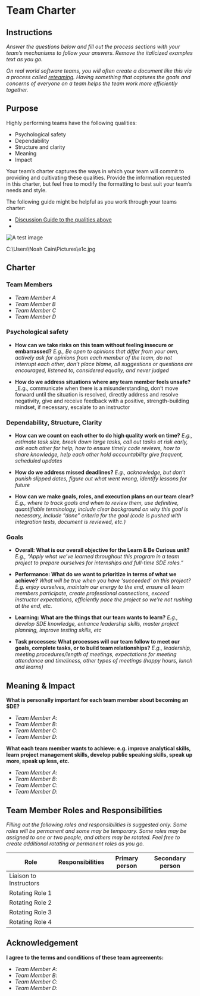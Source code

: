 # Team Charter

## Instructions

_Answer the questions below and fill out the process sections with your team’s mechanisms to follow your answers. Remove the italicized examples text as you go._

_On real world software teams, you will often create a document like this via a process called [reteaming](https://www.agilealliance.org/resources/experience-reports/dynamic-reteaming-how-we-thrive-by-rebuilding-teams/). Having something that captures the goals and concerns of everyone on a team helps the team work more efficiently together._

## Purpose

Highly performing teams have the following qualities:

* Psychological safety
* Dependability
* Structure and clarity
* Meaning
* Impact

Your team’s charter captures the ways in which your team will commit to providing and cultivating these qualities. Provide the information requested in this charter, but feel free to modify the formatting to best suit your team’s needs and style.

The following guide might be helpful as you work through your teams charter:

* [Discussion Guide to the qualities above](https://docs.google.com/document/d/1lgiz6mwZeyWEaJxN_NMI-tI5Qijv2BHh27DPLeSLE40)
* 
![A test image](e1c.jpg)

C:\Users\Noah Cain\Pictures\e1c.jpg
## Charter

### Team Members

- _Team Member A_
- _Team Member B_
- _Team Member C_
- _Team Member D_

### Psychological safety

* **How can we take risks on this team without feeling insecure or embarrassed?**
  _E.g., Be open to opinions that differ from your own, actively ask for opinions from each member of the team, do not interrupt each other, don’t place blame, all suggestions or questions are encouraged, listened to, considered equally, and never judged_

* **How do we address situations where any team member feels unsafe?**
  _E.g., communicate when there is a misunderstanding, don’t move forward until the situation is resolved, directly address and resolve negativity, give and receive feedback with a positive, strength-building mindset, if necessary, escalate to an instructor 

### Dependability, Structure, Clarity

* **How can we count on each other to do high quality work on time?**
  _E.g., estimate task size, break down large tasks, call out tasks at risk early, ask each other for help, how to ensure timely code reviews, how to share knowledge, help each other hold accountability give frequent, scheduled updates_

* **How do we address missed deadlines?**
  _E.g., acknowledge, but don’t punish slipped dates, figure out what went wrong, identify lessons for future_

* **How can we make goals, roles, and execution plans on our team clear?**
  _E.g., where to track goals and when to review them, use definitive, quantifiable terminology, include clear background on why this goal is necessary, include “done” criteria for the goal (code is pushed with integration tests, document is reviewed, etc.)_


### Goals

* **Overall: What is our overall objective for the Learn & Be Curious unit?**
  _E.g., “Apply what we’ve learned throughout this program in a team project to prepare ourselves for internships and full-time SDE roles.”_


* **Performance: What do we want to prioritize in terms of what we achieve?**
  _What will be true when you have 'succeeded' on this project? E.g. enjoy ourselves, maintain our energy to the end, ensure all team members participate, create professional connections, exceed instructor expectations, efficiently pace the project so we’re not rushing at the end, etc._


* **Learning: What are the things that our team wants to learn?**
  _E.g., develop SDE knowledge, enhance leadership skills, master project planning, improve testing skills, etc_


* **Task processes: What processes will our team follow to meet our goals, complete tasks, or to build team relationships?**
  _E.g., leadership, meeting procedures/length of meetings, expectations for meeting attendance and timeliness, other types of meetings (happy hours, lunch and learns)_

## Meaning & Impact

**What is personally important for each team member about becoming an SDE?**

* _Team Member A_:
* _Team Member B_:
* _Team Member C_:
* _Team Member D_:

**What each team member wants to achieve: e.g. improve analytical skills, learn project management skills, develop public speaking skills, speak up more, speak up less, etc.**

* _Team Member A_:
* _Team Member B_:
* _Team Member C_:
* _Team Member D_:

## Team Member Roles and Responsibilities

_Filling out the following roles and responsibilities is suggested only. Some roles will be permanent and some may be temporary. Some roles may be assigned to one or two people, and others may be rotated. Feel free to create additional rotating or permanent roles as you go._

|**Role**               |**Responsibilities** |**Primary person** |**Secondary person** |
|---                    |---                  |---                |---                  |
|Liaison to Instructors |                     |                   |                     |
|Rotating Role 1        |                     |                   |                     |
|Rotating Role 2        |                     |                   |                     |
|Rotating Role 3        |                     |                   |                     |
|Rotating Role 4        |                     |                   |                     |

## Acknowledgement

**I agree to the terms and conditions of these team agreements:**

* _Team Member A_:
* _Team Member B_:
* _Team Member C_:
* _Team Member D_:

